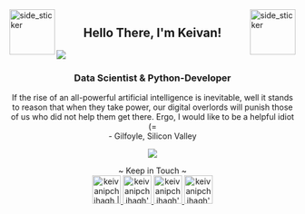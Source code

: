 <img align="left" width=80px height=80px alt="side_sticker" src="https://media.giphy.com/media/TEnXkcsHrP4YedChhA/giphy.gif" />
<img align="right" width=80px height=80px alt="side_sticker" src="https://media.giphy.com/media/TEnXkcsHrP4YedChhA/giphy.gif" />

<h2 align="center">Hello There, I'm Keivan!</h2>

![](https://github.com/halfrost/halfrost/blob/master/icons/header_1.png)

<h3 align="center">Data Scientist & Python-Developer</h3>
<p align="center">If the rise of an all-powerful artificial intelligence is inevitable, well it stands to reason that when they take power, our digital overlords will punish those of us who did not help them get there. Ergo, I would like to be a helpful idiot (=
<br/>- Gilfoyle, Silicon Valley</p>

<p align="center">  
  <img alig src="https://github-profile-trophy.vercel.app/?username=keivanipchihagh&row=1&margin-w=10&no-bg=true" />
</p>

<p align="center">
~ Keep in Touch ~
<br/>
<a href="https://twitter.com/keivanipchihagh">
  <img alt="keivanipchihagh | Twitter" width="50px" src="https://user-images.githubusercontent.com/43545812/144034996-602b144a-16e1-41cc-99e7-c6040b20dcaf.png"/>
<a href="https://www.linkedin.com/in/keivanipchihagh">
  <img alt="keivanipchihagh's LinkdeIN" width="50px" src="https://user-images.githubusercontent.com/43545812/144035037-0f415fc7-9f96-4517-a370-ccc6e78a714b.png" />
<a href="https://www.instagram.com/keivanipchihagh">
  <img alt="keivanipchihagh's Instagram" width="50px" src="https://user-images.githubusercontent.com/43545812/144035088-0dfb165f-8fe0-4d13-896c-876c29d2b128.png" />
<a href="https://open.spotify.com/user/k1_ipchi?si=d227308802a84e1c">
  <img alt="keivanipchihagh's Spotify" width="50px" src="https://user-images.githubusercontent.com/43545812/144035120-1ad5169b-91c7-4078-bef9-6a82c733f373.png" />
</p>
